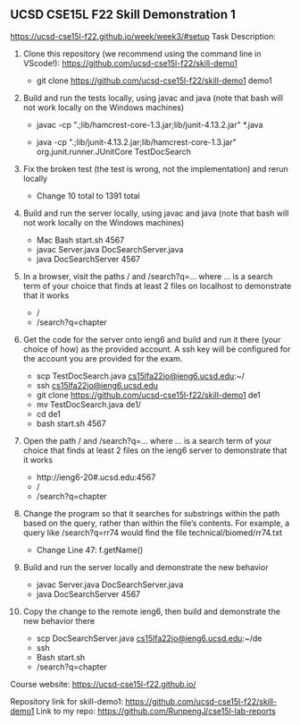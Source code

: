 ## UCSD CSE15L F22 Skill Demonstration 1

https://ucsd-cse15l-f22.github.io/week/week3/#setup 
Task Description:

1. Clone this repository (we recommend using the command line in VScode!): https://github.com/ucsd-cse15l-f22/skill-demo1

   - git clone https://github.com/ucsd-cse15l-f22/skill-demo1 demo1

2. Build and run the tests locally, using javac and java (note that bash will not work locally on the Windows machines)

    - javac -cp ".;lib/hamcrest-core-1.3.jar;lib/junit-4.13.2.jar" *.java

    - java -cp ".;lib/junit-4.13.2.jar;lib/hamcrest-core-1.3.jar" org.junit.runner.JUnitCore TestDocSearch


3. Fix the broken test (the test is wrong, not the implementation) and rerun locally
    - Change 10 total to 1391 total


4. Build and run the server locally, using javac and java (note that bash will not work locally on the Windows machines)

    - Mac Bash start.sh 4567
    - javac Server.java DocSearchServer.java 
    - java DocSearchServer 4567

5. In a browser, visit the paths / and /search?q=... where ... is a search term of your choice that finds at least 2 files on localhost to demonstrate that it works

    - /
    - /search?q=chapter

6. Get the code for the server onto ieng6 and build and run it there (your choice of how) as the provided account. A ssh key will be configured for the account you are provided for the exam.

    - scp TestDocSearch.java cs15lfa22jo@ieng6.ucsd.edu:~/
    - ssh cs15lfa22jo@ieng6.ucsd.edu
    - git clone https://github.com/ucsd-cse15l-f22/skill-demo1 de1
    - mv TestDocSearch.java de1/
    - cd de1
    - bash start.sh 4567

7. Open the path / and /search?q=... where ... is a search term of your choice that finds at least 2 files on the ieng6 server to demonstrate that it works
    - http://ieng6-20#.ucsd.edu:4567
    - /
    - /search?q=chapter

8. Change the program so that it searches for substrings within the path based on the query, rather than within the file’s contents. For example, a query like /search?q=rr74 would find the file technical/biomed/rr74.txt
    - Change Line 47: f.getName()
    
9. Build and run the server locally and demonstrate the new behavior
    - javac Server.java DocSearchServer.java 
    - java DocSearchServer 4567

10. Copy the change to the remote ieng6, then build and demonstrate the new behavior there
    - scp DocSearchServer.java cs15lfa22jo@ieng6.ucsd.edu:~/de
    - ssh 
    - Bash start.sh
    - /search?q=chapter

Course website: https://ucsd-cse15l-f22.github.io/

Repository link for skill-demo1: https://github.com/ucsd-cse15l-f22/skill-demo1
Link to my repo: https://github.com/RunpengJ/cse15l-lab-reports 


